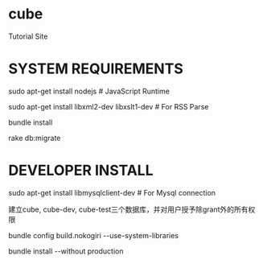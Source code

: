 cube
====

Tutorial Site

# SYSTEM REQUIREMENTS
sudo apt-get install nodejs # JavaScript Runtime

sudo apt-get install libxml2-dev libxslt1-dev # For RSS Parse

bundle install

rake db:migrate

# DEVELOPER INSTALL
sudo apt-get install libmysqlclient-dev # For Mysql connection

建立cube, cube-dev, cube-test三个数据库，并对用户授予除grant外的所有权限

bundle config build.nokogiri --use-system-libraries

bundle install --without production
